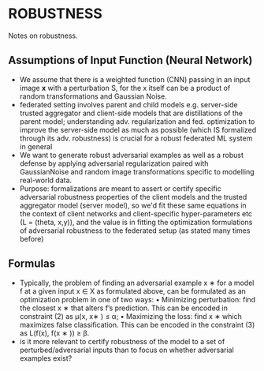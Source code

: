 # ROBUSTNESS
Notes on robustness.

## Assumptions of Input Function (Neural Network)
- We assume that there is a weighted function (CNN) passing in an input image __x__ with a perturbation S, for the x itself can be a product of random transformations and Gaussian Noise.
- federated setting involves parent and child models e.g. server-side trusted aggregator and client-side models that are distillations of the parent model; understanding adv. regularization and fed. optimization to improve the server-side model as much as possible (which IS formalized through its adv. robustness) is crucial for a robust federated ML system in general 
- We want to generate robust adversarial examples as well as a robust defense by applying adversarial regularization paired with GaussianNoise and random image transformations specific to modelling real-world data. 
- Purpose: formalizations are meant to assert or certify specific adversarial robustness properties of the client models and the trusted aggregator model (server model), so we'd fit these same equations in the context of client networks and client-specific hyper-parameters etc (L = (theta, x,y)), and the value is in fitting the optimization formulations of adversarial robustness to the federated setup (as stated many times before)


## Formulas
- Typically, the problem of finding an adversarial example x ∗ for a model f at a given input x ∈ X as formulated above, can be formulated as an optimization problem in one of two ways: • Minimizing perturbation: find the closest x ∗ that alters f’s prediction. This can be encoded in constraint (2) as µ(x, x∗ ) ≤ α; • Maximizing the loss: find x ∗ which maximizes false classification. This can be encoded in the constraint (3) as L(f(x), f(x ∗ )) ≥ β.
- is it more relevant to certify robustness of the model to a set of perturbed/adversarial inputs than to focus on whether adversarial examples exist?

